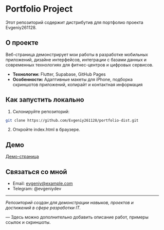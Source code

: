 # Portfolio Project

Этот репозиторий содержит дистрибутив для портфолио проекта Evgeniy261128.

## О проекте

Веб-страница демонстрирует мои работы в разработке мобильных приложений, дизайне интерфейсов, интеграции с базами данных и современных технологиях для фитнес-центров и цифровых сервисов.

- **Технологии:** Flutter, Supabase, GitHub Pages
- **Особенности:** Адаптивные макеты для iPhone, подборка скриншотов приложений, копирайт и контактная информация

## Как запустить локально

1. Склонируйте репозиторий:
```bash
git clone https://github.com/Evgeniy261128/portfolio-dist.git
```
2. Откройте index.html в браузере.

## Демо

[Демо-страница](https://evgeniy261128.github.io/portfolio-dist/)

## Связаться со мной

- Email: evgeniy@example.com
- Telegram: @evgeniydev

---

_Репозиторий создан для демонстрации навыков, проектов и достижений в сфере разработки IT._

— Здесь можно дополнительно добавить описание работ, примеры ссылок и скриншоты.
